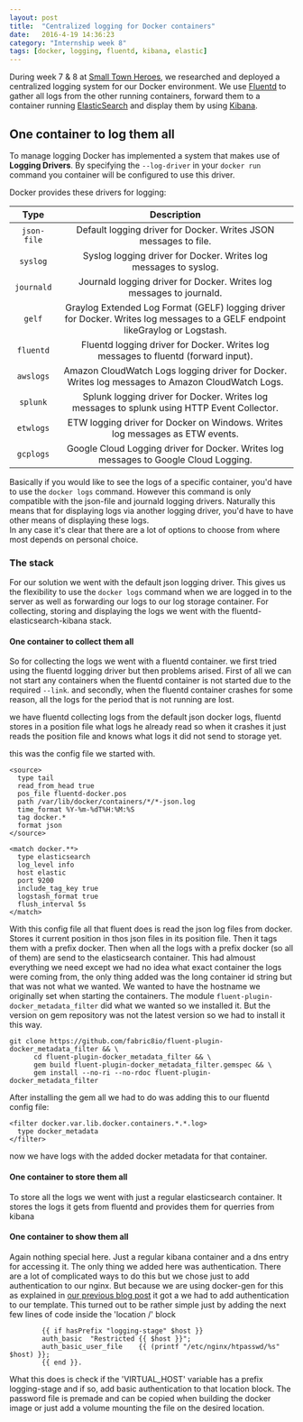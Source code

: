 ```yaml
---
layout: post
title:  "Centralized logging for Docker containers"
date:   2016-4-19 14:36:23
category: "Internship week 8"
tags: [docker, logging, fluentd, kibana, elastic]
---
```


During week 7 & 8 at <a href="www.smalltownheroes.be">Small Town Heroes</a>, we researched and deployed a centralized logging system for our Docker environment. We use <a href="www.fluentd.org">Fluentd</a> to gather all logs from the other running containers, forward them to a container running <a href="https://www.elastic.co/products/elasticsearch">ElasticSearch</a> and display them by using <a href="https://www.elastic.co/products/kibana">Kibana</a>.
<!--more-->

## <b> One container to log them all</b>

To manage logging Docker has implemented a system that makes use of <b>Logging Drivers</b>.
By specifying the `--log-driver` in your `docker run` command you container will be configured to use this driver.  

Docker provides these drivers for logging:
<table class="default">
	<thead>
		<tr>
			<th style="text-align: center">Type</th>
			<th style="text-align: center">Description</th>
		</tr>
	</thead>
	<tbody>
    	<tr>
      		<td style="text-align: center"><code class="highlighter-rouge">json-file</code></td>
      		<td style="text-align: center">Default logging driver for Docker. Writes JSON messages to file.</td>
    	</tr>
    	<tr>
      		<td style="text-align: center"><code class="highlighter-rouge">syslog</code></td>
      		<td style="text-align: center">Syslog logging driver for Docker. Writes log messages to syslog.</td>
    	</tr>
    	<tr>
      		<td style="text-align: center"><code class="highlighter-rouge">journald</code></td>
      		<td style="text-align: center">Journald logging driver for Docker. Writes log messages to journald.</td>
    	</tr>
    	<tr>
      		<td style="text-align: center"><code class="highlighter-rouge">gelf</code></td>
      		<td style="text-align: center">Graylog Extended Log Format (GELF) logging driver for Docker. Writes log messages to a GELF endpoint likeGraylog or Logstash.</td>
    	</tr>
    	<tr>
      		<td style="text-align: center"><code class="highlighter-rouge">fluentd</code></td>
      		<td style="text-align: center">Fluentd logging driver for Docker. Writes log messages to fluentd (forward input).</td>
    	</tr>
    	<tr>
      		<td style="text-align: center"><code class="highlighter-rouge">awslogs</code></td>
      		<td style="text-align: center">Amazon CloudWatch Logs logging driver for Docker. Writes log messages to Amazon CloudWatch Logs.</td>
    	</tr>
    	<tr>
      		<td style="text-align: center"><code class="highlighter-rouge">splunk</code></td>
      		<td style="text-align: center">Splunk logging driver for Docker. Writes log messages to splunk using HTTP Event Collector.</td>
    	</tr>
    	<tr>
      		<td style="text-align: center"><code class="highlighter-rouge">etwlogs</code></td>
      		<td style="text-align: center">ETW logging driver for Docker on Windows. Writes log messages as ETW events.</td>
    	</tr>
    	<tr>
      		<td style="text-align: center"><code class="highlighter-rouge">gcplogs</code></td>
      		<td style="text-align: center">Google Cloud Logging driver for Docker. Writes log messages to Google Cloud Logging.</td>
    	</tr>
    </tbody>
</table>

Basically if you would like to see the logs of a specific container, you'd have to use the `docker logs` command. However this command is only compatible with the json-file and journald logging drivers. Naturally this means that for displaying logs via another logging driver, you'd have to have other means of displaying these logs.  
In any case it's clear that there are a lot of options to choose from where most depends on personal choice. 

### <b> The stack</b>

For our solution we went with the default json logging driver. This gives us the flexibility to use the `docker logs` command when we are logged in to the server as well as forwarding our logs to our log storage container. For collecting, storing and displaying the logs we went with the fluentd-elasticsearch-kibana stack.

#### <b> One container to collect them all </b>

So for collecting the logs we went with a fluentd container. we first tried using the fluentd logging driver but then problems arised. First of all we can not start any containers when the fluentd container is not started due to the required `--link`. and secondly, when the fluentd container crashes for some reason, all the logs for the period that is not running are lost.

we have fluentd collecting logs from the default json docker logs, fluentd stores in a position file what logs he already read so when it crashes it just reads the position file and knows what logs it did not send to storage yet.

this was the config file we started with.

```
<source>
  type tail
  read_from_head true
  pos_file fluentd-docker.pos
  path /var/lib/docker/containers/*/*-json.log
  time_format %Y-%m-%dT%H:%M:%S
  tag docker.*
  format json
</source>

<match docker.**>
  type elasticsearch
  log_level info
  host elastic
  port 9200
  include_tag_key true 
  logstash_format true
  flush_interval 5s
</match>

```

With this config file all that fluent does is read the json log files from docker. Stores it current position in thos json files in its position file. Then it tags them with a prefix docker. Then when all the logs with a prefix docker (so all of them) are send to the elasticsearch container. This had almoust everything we need except we had no idea what exact container the logs were coming from, the only thing added was the long container id string but that was not what we wanted.
We wanted to have the hostname we originally set when starting the containers. The module `fluent-plugin-docker_metadata_filter` did what we wanted so we installed it. But the version on gem repository was not the latest version so we had to install it this way.

```
git clone https://github.com/fabric8io/fluent-plugin-docker_metadata_filter && \
      cd fluent-plugin-docker_metadata_filter && \
      gem build fluent-plugin-docker_metadata_filter.gemspec && \
      gem install --no-ri --no-rdoc fluent-plugin-docker_metadata_filter

```

After installing the gem all we had to do was adding this to our fluentd config file:

```
<filter docker.var.lib.docker.containers.*.*.log>
  type docker_metadata
</filter>

```
now we have logs with the added docker metadata for that container.

#### <b> One container to store them all </b>

To store all the logs we went with just a regular elasticsearch container. It stores the logs it gets from fluentd and provides them for querries from kibana

#### <b> One container to show them all </b>

Again nothing special here. Just a regular kibana container and a dns entry for accessing it. The only thing we added here was authentication. There are a lot of complicated ways to do this but we chose just to add authentication to our nginx. But because we are using docker-gen for this as explained in <a href="/internship%20week%202/2016/02/24/dock-gen-and-continuous-integration.html">our previous blog post</a> it got a we had to add authentication to our template. This turned out to be rather simple just by adding the next few lines of code inside the 'location /' block

```
		{{ if hasPrefix "logging-stage" $host }}
		auth_basic	"Restricted {{ $host }}";
		auth_basic_user_file	{{ (printf "/etc/nginx/htpasswd/%s" $host) }};
		{{ end }}.

```

What this does is check if the 'VIRTUAL_HOST' variable has a prefix logging-stage and if so, add basic authentication to that location block. The password file is premade and can be copied when building the docker image or just add a volume mounting the file on the desired location.